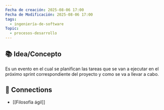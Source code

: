 ```yaml
---
Fecha de creación: 2025-08-06 17:00
Fecha de Modificación: 2025-08-06 17:00
tags:
  - ingeniería-de-software
Topic:
  - procesos-desarrollo
---
```



## 📚 Idea/Concepto 

Es un evento en el cual se planifican las tareas que se van a ejecutar en el próximo sprint correspondiente del proyecto y como se va a llevar a cabo.

## 🔗 Connections
- [[Filosofía ágil]]
